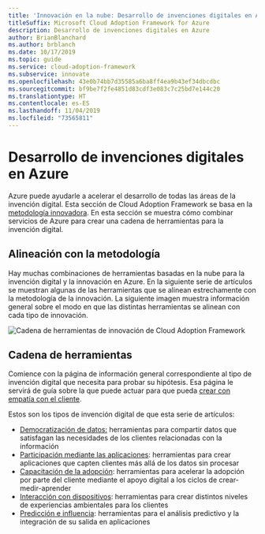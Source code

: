 ```yaml
---
title: 'Innovación en la nube: Desarrollo de invenciones digitales en Azure'
titleSuffix: Microsoft Cloud Adoption Framework for Azure
description: Desarrollo de invenciones digitales en Azure
author: BrianBlanchard
ms.author: brblanch
ms.date: 10/17/2019
ms.topic: guide
ms.service: cloud-adoption-framework
ms.subservice: innovate
ms.openlocfilehash: 43e0b74bb7d35585a6ba8ff4ea9b43ef34dbcdbc
ms.sourcegitcommit: bf9be7f2fe4851d83cdf3e083c7c25bd7e144c20
ms.translationtype: HT
ms.contentlocale: es-ES
ms.lasthandoff: 11/04/2019
ms.locfileid: "73565811"
---
```

# <a name="develop-digital-inventions-in-azure"></a>Desarrollo de invenciones digitales en Azure

Azure puede ayudarle a acelerar el desarrollo de todas las áreas de la invención digital. Esta sección de Cloud Adoption Framework se basa en la [metodología innovadora](../considerations/index.md). En esta sección se muestra cómo combinar servicios de Azure para crear una cadena de herramientas para la invención digital.

## <a name="alignment-to-the-methodology"></a>Alineación con la metodología

Hay muchas combinaciones de herramientas basadas en la nube para la invención digital y la innovación en Azure. En la siguiente serie de artículos se muestran algunas de las herramientas que se alinean estrechamente con la metodología de la innovación. La siguiente imagen muestra información general sobre el modo en que las distintas herramientas se alinean con cada tipo de innovación.

![Cadena de herramientas de innovación de Cloud Adoption Framework](../../_images/innovate/innovate-toolchain.png)

## <a name="toolchain"></a>Cadena de herramientas

Comience con la página de información general correspondiente al tipo de invención digital que necesita para probar su hipótesis. Esa página le servirá de guía sobre la que puede actuar para que pueda [crear con empatía con el cliente](../considerations/build.md).

Estos son los tipos de invención digital de que esta serie de artículos:

- [Democratización de datos:](./data.md) herramientas para compartir datos que satisfagan las necesidades de los clientes relacionadas con la información
- [Participación mediante las aplicaciones](./apps.md): herramientas para crear aplicaciones que capten clientes más allá de los datos sin procesar
- [Capacitación de la adopción](./ci-cd.md): herramientas para acelerar la adopción por parte del cliente mediante el apoyo digital a los ciclos de crear-medir-aprender
- [Interacción con dispositivos](./devices.md): herramientas para crear distintos niveles de experiencias ambientales para los clientes
- [Predicción e influencia](./predict.md): herramientas para el análisis predictivo y la integración de su salida en aplicaciones
